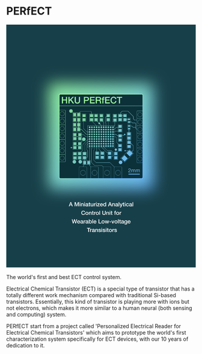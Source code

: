 # PERfECT
![PERfECT F0](https://github.com/WISE-PERfECT/PERfECT/blob/main/figures/CoverImage.tiff?raw=true)

The world's first and best ECT control system.

Electrical Chemical Transistor (ECT) is a special type of transistor that has a totally different work mechanism compared with traditional Si-based transistors. Essentially, this kind of transistor is playing more with ions but not electrons, which makes it more similar to a human neural (both sensing and computing) system.

PERfECT start from a project called 'Personalized Electrical Reader for Electrical Chemical Transistors' which aims to prototype the world's first characterization system specifically for ECT devices, with our 10 years of dedication to it.

